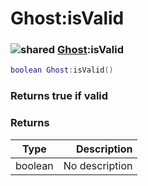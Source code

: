 # Ghost:isValid

### ![shared](../../home/ghost/.gitbook/assets/shared.png) [Ghost](../../home/ghost/home/Ghost/):isValid

```lua
boolean Ghost:isValid()
```

### Returns true if valid

### Returns

| Type    |    Description |
| ------- | -------------: |
| boolean | No description |
